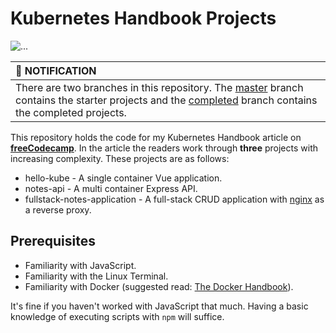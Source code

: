 # Kubernetes Handbook Projects

![...](./kubernetes-handbook-github.png)

| :bell: NOTIFICATION |
|:--------------------|
| There are two branches in this repository. The [master](https://github.com/fhsinchy/kubernetes-handbook-projects/tree/master/) branch contains the starter projects and the [completed](https://github.com/fhsinchy/kubernetes-handbook-projects/tree/completed/) branch contains the completed projects. |

This repository holds the code for my Kubernetes Handbook article on [__freeCodecamp__](https://www.freecodecamp.org/news/the-kubernetes-handbook/). In the article the readers work through __three__ projects with increasing complexity. These projects are as follows:

- hello-kube - A single container Vue application.
- notes-api - A multi container Express API.
- fullstack-notes-application - A full-stack CRUD application with [nginx](https://hub.docker.com/_/nginx/) as a reverse proxy.

## Prerequisites

- Familiarity with JavaScript.
- Familiarity with the Linux Terminal.
- Familiarity with Docker (suggested read: [The Docker Handbook](https://www.freecodecamp.org/news/the-docker-handbook/)).

It's fine if you haven't worked with JavaScript that much. Having a basic knowledge of executing scripts with `npm` will suffice.

